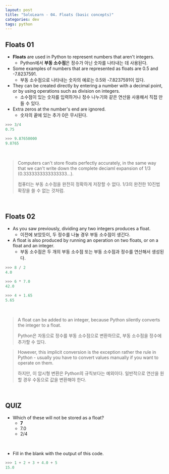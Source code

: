 ```yaml
---
layout: post
title: "SoloLearn - 04. Floats (basic concepts)"
categories: dev
tags: python
---
```


## Floats 01

- **Floats** are used in Python to represent numbers that aren't integers.
  - Python에서 **부동 소수점**은 정수가 아닌 숫자를 나타내는 데 사용된다.
- Some examples of numbers that are represented as floats are 0.5 and -7.8237591.
  - 부동 소수점으로 나타내는 숫자의 예로는 0.5와 -7.8237591이 있다.
- They can be created directly by entering a number with a decimal point, or by using operations such as division on integers.
  - 소수점이 있는 숫자를 입력하거나 정수 나누기와 같은 연산을 사용해서 직접 만들 수 있다.
- Extra zeros at the number's end are ignored.
  - 숫자의 끝에 있는 추가 0은 무시된다.

```python
>>> 3/4
0.75

>>> 9.87650000
9.8765
```

<br>

> Computers can't store floats perfectly accurately, in the same way that we can't write down the complete deciaml expansion of 1/3 (0.3333333333333333…).
>
> 컴퓨터는 부동 소수점을 완전히 정확하게 저장할 수 없다. 1/3의 완전한 10진법 확장을 쓸 수 없는 것처럼.

<br>

## Floats 02

- As you saw previously, dividing any two integers produces a float.
  - 이전에 보았듯이, 두 정수를 나눌 경우 부동 소수점이 생긴다.
- A float is also produced by running an operation on two floats, or on a float and an integer.
  - 부동 소수점은 두 개의 부동 소수점 또는 부동 소수점과 정수를 연산해서 생성된다.

```python
>>> 8 / 2
4.0

>>> 6 * 7.0
42.0

>>> 4 + 1.65
5.65
```

<br>

> A float can be added to an integer, because Python silently converts the integer to a float.
>
> Python은 자동으로 정수를 부동 소수점으로 변환하므로, 부동 소수점을 정수에 추가할 수 있다.

> However, this implicit conversion is the exception rather the rule in Python - usually you have to convert values manually if you want to operate on them.
>
> 하지만, 이 암시형 변환은 Python의 규칙보다는 예외이다. 일반적으로 연산을 원할 경우 수동으로 값을 변환해야 한다.

<br>

## QUIZ

- Which of these will not be stored as a float?
  - **7**
  - 7.0
  - 2/4

<br>

- Fill in the blank with the output of this code.

```python
>>> 1 + 2 + 3 + 4.0 + 5
15.0
```

<br>
